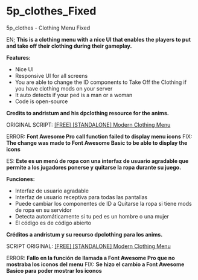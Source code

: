 # 5p_clothes_Fixed
5p_clothes - Clothing Menu Fixed


EN; **This is a clothing menu with a nice UI that enables the players to put and take off their clothing during their gameplay.**

**Features:**

* Nice UI
* Responsive UI for all screens
* You are able to change the ID components to Take Off the Clothing if you have clothing mods on your server
* It auto detects if your ped is a man or a woman
* Code is open-source

**Credits to andristum and his dpclothing resource for the anims.**

ORIGINAL SCRIPT: [[FREE] [STANDALONE] Modern Clothing Menu](https://forum.cfx.re/t/free-standalone-modern-clothing-menu/4917648)

ERROR: **Font Awesome Pro call function failed to display menu icons**
FIX: **The change was made to Font Awesome Basic to be able to display the icons**

ES: **Este es un menú de ropa con una interfaz de usuario agradable que permite a los jugadores ponerse y quitarse la ropa durante su juego.**

**Funciones:**

* Interfaz de usuario agradable
* Interfaz de usuario receptiva para todas las pantallas
* Puede cambiar los componentes de ID a Quitarse la ropa si tiene mods de ropa en su servidor
* Detecta automáticamente si tu ped es un hombre o una mujer
* El código es de código abierto

**Créditos a andristum y su recurso dpclothing para los anims.**

SCRIPT ORIGINAL: [[FREE] [STANDALONE] Modern Clothing Menu](https://forum.cfx.re/t/free-standalone-modern-clothing-menu/4917648)

ERROR: **Fallo en la función de llamada a Font Awesome Pro que no mostraba los iconos del menu** 
FIX: **Se hizo el cambio a Font Awesome Basico para poder mostrar los iconos**


